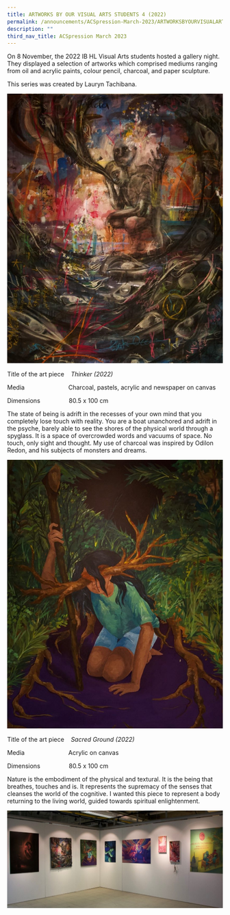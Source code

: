 ```yaml
---
title: ARTWORKS BY OUR VISUAL ARTS STUDENTS 4 (2022)
permalink: /announcements/ACSpression-March-2023/ARTWORKSBYOURVISUALARTSSTUDENTS42022/
description: ""
third_nav_title: ACSpression March 2023
---
```


On 8 November, the 2022 IB HL Visual Arts students hosted a gallery night. They displayed a selection of artworks which comprised mediums ranging from oil and acrylic paints, colour pencil, charcoal, and paper sculpture.

This series was created by Lauryn Tachibana.


![](/images/ACSpression//Picture12-820x1024.jpg)

Title of the art piece    _Thinker (2022)_

Media                          Charcoal, pastels, acrylic and newspaper on canvas

Dimensions                 80.5 x 100 cm

The state of being is adrift in the recesses of your own mind that you completely lose touch with reality. You are a boat unanchored and adrift in the psyche, barely able to see the shores of the physical world through a spyglass. It is a space of overcrowded words and vacuums of space. No touch, only sight and thought. My use of charcoal was inspired by Odilon Redon, and his subjects of monsters and dreams.

![](/images/ACSpression//Picture13-821x1024.jpg)

Title of the art piece    _Sacred Ground (2022)_

Media                          Acrylic on canvas

Dimensions                 80.5 x 100 cm

Nature is the embodiment of the physical and textural. It is the being that breathes, touches and is. It represents the supremacy of the senses that cleanses the world of the cognitive. I wanted this piece to represent a body returning to the living world, guided towards spiritual enlightenment.

![](/images/ACSpression//Picture14-1024x463.jpg)